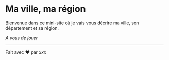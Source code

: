 # Ma ville, ma région

Bienvenue dans ce mini-site où je vais vous décrire ma ville, son département et sa région.

_A vous de jouer_

---

Fait avec ❤️ par _xxx_